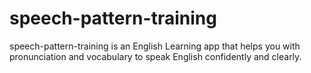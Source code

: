 # speech-pattern-training
speech-pattern-training is an English Learning app that helps you with pronunciation and vocabulary to speak English confidently and clearly.
